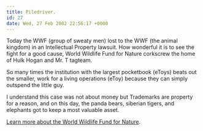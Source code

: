 ```yaml
---
title: Piledriver.
id: 27
date: Wed, 27 Feb 2002 22:56:17 +0000
---
```


Today the WWF (group of sweaty men) lost to the WWF (the animal kingdom) in an Intellectual Property lawsuit. How wonderful it is to see the fight for a good cause, World Wildlife Fund for Nature corkscrew the home of Hulk Hogan and Mr. T tagteam.  

So many times the institution with the largest pocketbook (eToys) beats out the smaller, work for a living operations (eToy) because they can simply outspend the little guy.  

I understand this case was not about money but Trademarks are property for a reason, and on this day, the panda bears, siberian tigers, and elephants got to keep a most valuable asset.  

[Learn more about the World Wildlife Fund for Nature](http://www.worldwildlife.org).





